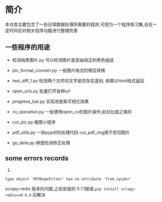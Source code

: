 # 简介

本仓库主要包含了一些日常数据处理所需要的程序,可视为一个程序练习集,会在一定时间后对相关程序功能进行整理完善

## 一些程序的用途
* 检测纯黑图片.py
可以检测图片是否由纯正的黑色组成

* pic_format_convert.py
一些图片格式的相互转换

* text_diff_1.py
检测两个文件的文字是否存在差别, 结果以html格式返回

* open_urls.py
批量打开各种url

* progress_bar.py
实现进度条可视化效果

* cv_operation.py
一些使用open_cv的图片操作,如对比度之类的

* cut_pic.py
裁图小程序

* pdf_utils.py
一些pypdf的处理代码 cut_pdf_img用于剪切图片

* go_dete.py
棋盘检测矫正处理

## some errors records
1. 
```
type object 'RFPDupeFilter' has no attribute 'from_spider'
```

 scrapy-redis 版本的问题,之前安装的 0.7.1报错,`pip install scrapy-redis==0.6.8` 后解决